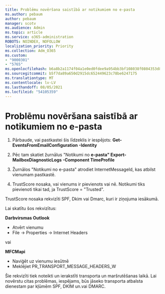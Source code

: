 ```yaml
---
title: Problēmu novēršana saistībā ar notikumiem no e-pasta
ms.author: pebaum
author: pebaum
manager: scotv
ms.audience: Admin
ms.topic: article
ms.service: o365-administration
ROBOTS: NOINDEX, NOFOLLOW
localization_priority: Priority
ms.collection: Adm_O365
ms.custom:
- "9000301"
- "5765"
ms.openlocfilehash: b6a8b2a1174f04a1e0ed0fdee9a954bb3bf108038f0804353d84755e490f5f47
ms.sourcegitcommit: b5f7da89a650d2915dc652449623c78be6247175
ms.translationtype: MT
ms.contentlocale: lv-LV
ms.lasthandoff: 08/05/2021
ms.locfileid: "54105359"
---
```

# <a name="troubleshooting-events-from-email"></a>Problēmu novēršana saistībā ar notikumiem no e-pasta

1. Pārbaude, vai pastkastei šis līdzeklis ir iespējots: **Get-EventsFromEmailConfiguration -Identity <mailbox>**

2. Pēc tam skatiet žurnālus "Notikumi no **e-pasta" Export-MailboxDiagnosticLogs <mailbox> -Component TimeProfile**

3. Žurnālos "Notikumi no e-pasta" atrodiet InternetMessageId, kas atbilst vienumam pastkastē.  

4. TrustScore nosaka, vai vienums ir pievienots vai nē. Notikumi tiks pievienoti tikai tad, ja TrustScore = "Trusted".

TrustScore nosaka rekvizīti SPF, Dkim vai Dmarc, kuri ir ziņojuma iesākumā.

Lai skatītu šos rekvizītus:

**Darbvirsmas Outlook**

- Atvērt vienumu
- File -> Properties -> Internet Headers

vai

**MFCMapi**

- Naviģēt uz vienumu iesūtnē
- Meklējiet PR_TRANSPORT_MESSAGE_HEADERS_W

Šie rekvizīti tiek noteikti un ierakstīti transporta un maršrutēšanas laikā. Lai novērstu citas problēmas, iespējams, būs jāseko transporta atbalsta dienestam par kļūmēm SPF, DKIM un.vai DMARC.